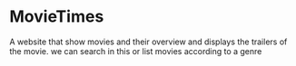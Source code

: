 # MovieTimes
A website that show movies and their overview and displays the trailers of the movie. we can search in this or list movies according to a genre
